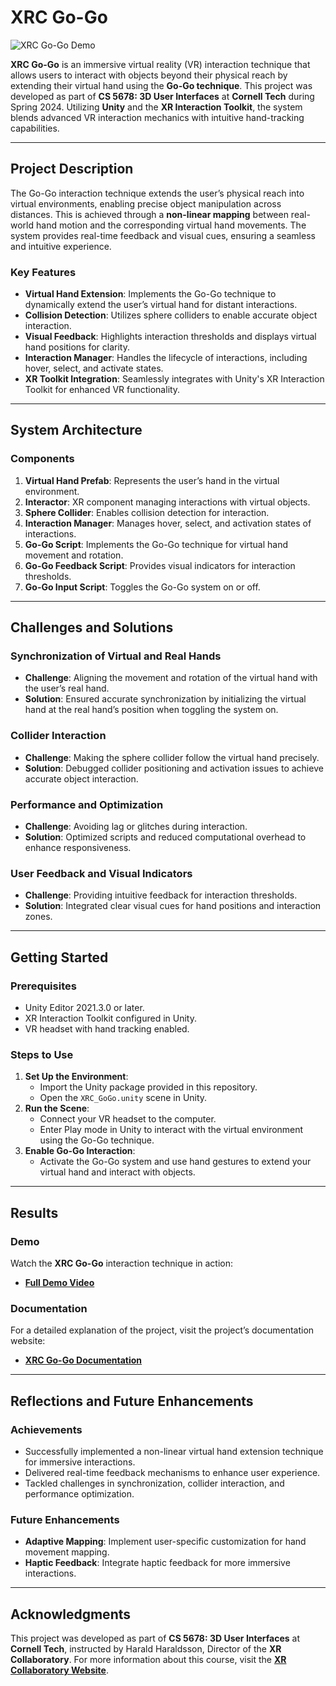 # XRC Go-Go

![XRC Go-Go Demo](media/XRC_GoGo.gif)

**XRC Go-Go** is an immersive virtual reality (VR) interaction technique that allows users to interact with objects beyond their physical reach by extending their virtual hand using the **Go-Go technique**. This project was developed as part of **CS 5678: 3D User Interfaces** at **Cornell Tech** during Spring 2024. Utilizing **Unity** and the **XR Interaction Toolkit**, the system blends advanced VR interaction mechanics with intuitive hand-tracking capabilities.

---

## Project Description

The Go-Go interaction technique extends the user’s physical reach into virtual environments, enabling precise object manipulation across distances. This is achieved through a **non-linear mapping** between real-world hand motion and the corresponding virtual hand movements. The system provides real-time feedback and visual cues, ensuring a seamless and intuitive experience.

### Key Features
- **Virtual Hand Extension**: Implements the Go-Go technique to dynamically extend the user’s virtual hand for distant interactions.
- **Collision Detection**: Utilizes sphere colliders to enable accurate object interaction.
- **Visual Feedback**: Highlights interaction thresholds and displays virtual hand positions for clarity.
- **Interaction Manager**: Handles the lifecycle of interactions, including hover, select, and activate states.
- **XR Toolkit Integration**: Seamlessly integrates with Unity's XR Interaction Toolkit for enhanced VR functionality.

---

## System Architecture

### Components
1. **Virtual Hand Prefab**: Represents the user’s hand in the virtual environment.
2. **Interactor**: XR component managing interactions with virtual objects.
3. **Sphere Collider**: Enables collision detection for interaction.
4. **Interaction Manager**: Manages hover, select, and activation states of interactions.
5. **Go-Go Script**: Implements the Go-Go technique for virtual hand movement and rotation.
6. **Go-Go Feedback Script**: Provides visual indicators for interaction thresholds.
7. **Go-Go Input Script**: Toggles the Go-Go system on or off.

---

## Challenges and Solutions

### Synchronization of Virtual and Real Hands
- **Challenge**: Aligning the movement and rotation of the virtual hand with the user’s real hand.
- **Solution**: Ensured accurate synchronization by initializing the virtual hand at the real hand’s position when toggling the system on.

### Collider Interaction
- **Challenge**: Making the sphere collider follow the virtual hand precisely.
- **Solution**: Debugged collider positioning and activation issues to achieve accurate object interaction.

### Performance and Optimization
- **Challenge**: Avoiding lag or glitches during interaction.
- **Solution**: Optimized scripts and reduced computational overhead to enhance responsiveness.

### User Feedback and Visual Indicators
- **Challenge**: Providing intuitive feedback for interaction thresholds.
- **Solution**: Integrated clear visual cues for hand positions and interaction zones.

---

## Getting Started

### Prerequisites
- Unity Editor 2021.3.0 or later.
- XR Interaction Toolkit configured in Unity.
- VR headset with hand tracking enabled.

### Steps to Use
1. **Set Up the Environment**:
   - Import the Unity package provided in this repository.
   - Open the `XRC_GoGo.unity` scene in Unity.
2. **Run the Scene**:
   - Connect your VR headset to the computer.
   - Enter Play mode in Unity to interact with the virtual environment using the Go-Go technique.
3. **Enable Go-Go Interaction**:
   - Activate the Go-Go system and use hand gestures to extend your virtual hand and interact with objects.

---

## Results

### Demo
Watch the **XRC Go-Go** interaction technique in action:
- [**Full Demo Video**](https://drive.google.com/file/d/1pNjekIiLoGJuTaHlLJ9E0QOyblcQBclC/view?usp=sharing)

### Documentation
For a detailed explanation of the project, visit the project’s documentation website:
- [**XRC Go-Go Documentation**](https://cs5678-2024sp.github.io/h-go-go-Ruiznogueras05CT/index.html)

---

## Reflections and Future Enhancements

### Achievements
- Successfully implemented a non-linear virtual hand extension technique for immersive interactions.
- Delivered real-time feedback mechanisms to enhance user experience.
- Tackled challenges in synchronization, collider interaction, and performance optimization.

### Future Enhancements
- **Adaptive Mapping**: Implement user-specific customization for hand movement mapping.
- **Haptic Feedback**: Integrate haptic feedback for more immersive interactions.

---

## Acknowledgments

This project was developed as part of **CS 5678: 3D User Interfaces** at **Cornell Tech**, instructed by Harald Haraldsson, Director of the **XR Collaboratory**. For more information about this course, visit the [**XR Collaboratory Website**](https://xrcollaboratory.tech.cornell.edu/courses).
